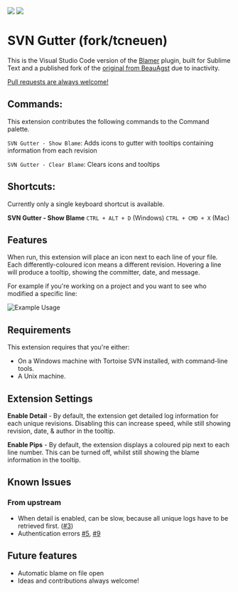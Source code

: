 [![](https://vsmarketplacebadge.apphb.com/version/tcneuen.blamer-vs.svg)](https://marketplace.visualstudio.com/items?itemName=tcneuen.blamer-vs)
[![](https://vsmarketplacebadge.apphb.com/installs/tcneuen.blamer-vs.svg)](https://marketplace.visualstudio.com/items?itemName=tcneuen.blamer-vs)

# SVN Gutter (fork/tcneuen)

This is the Visual Studio Code version of the [Blamer](https://github.com/BeauAgst/Blamer) plugin, built for Sublime Text and a published fork of the [original from BeauAgst](https://github.com/BeauAgst/blamer-vs) due to inactivity.

[Pull requests are always welcome!](https://github.com/tcneuen/blamer-vs/issues/)

## Commands:

This extension contributes the following commands to the Command palette.

`SVN Gutter - Show Blame`: Adds icons to gutter with tooltips containing information from each revision

`SVN Gutter - Clear Blame`: Clears icons and tooltips

## Shortcuts:

Currently only a single keyboard shortcut is available.

**SVN Gutter - Show Blame**
`CTRL + ALT + D` (Windows)
`CTRL + CMD + X` (Mac)

## Features

When run, this extension will place an icon next to each line of your file. Each differently-coloured icon means a different revision. Hovering a line will produce a tooltip, showing the committer, date, and message.

For example if you're working on a project and you want to see who modified a specific line:

![Example Usage](example.gif)

## Requirements

This extension requires that you're either:

- On a Windows machine with Tortoise SVN installed, with command-line tools.
- A Unix machine.

## Extension Settings

**Enable Detail** - By default, the extension get detailed log information for each unique revisions. Disabling this can increase speed, while still showing revision, date, & author in the tooltip.

**Enable Pips** - By default, the extension displays a coloured pip next to each line number. This can be turned off, whilst still showing the blame information in the tooltip.

## Known Issues

### From upstream

- When detail is enabled, can be slow, because all unique logs have to be retrieved first. ([#3](https://github.com/BeauAgst/blamer-vs/issues/3))
- Authentication errors [#5](https://github.com/BeauAgst/blamer-vs/issues/5), [#9](https://github.com/BeauAgst/blamer-vs/issues/9)

## Future features

- Automatic blame on file open
- Ideas and contributions always welcome!
